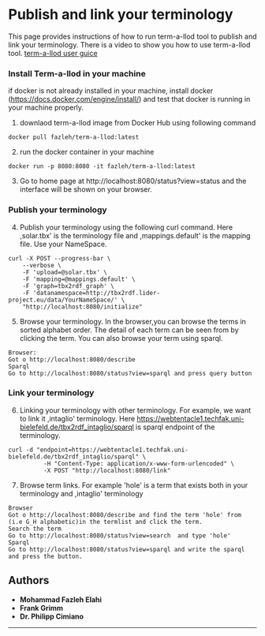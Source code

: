 # Publish and link your terminology
This page provides instructions of how to run term-a-llod tool to publish and link your terminology. There is a video to show you how to use term-a-llod tool. [term-a-llod user guice](https://github.com/fazleh2010/term-a-llod-demo/blob/master/testvedio.mov) 
### Install Term-a-llod in your machine
if docker is not already installed in your machine, install docker (https://docs.docker.com/engine/install/) and test that docker is running in your machine properly.
1. downlaod term-a-llod image from Docker Hub using following command
```
docker pull fazleh/term-a-llod:latest
```
2. run the docker container in your machine
```
docker run -p 8080:8080 -it fazleh/term-a-llod:latest
```
3. Go to home page at http://localhost:8080/status?view=status and the interface will be shown on your browser.

### Publish your terminology
4. Publish your terminology using the following curl command. Here ,solar.tbx' is the terminology file and ,mappings.default' is the mapping file. Use your NameSpace.
```
curl -X POST --progress-bar \
    --verbose \
    -F 'upload=@solar.tbx' \
    -F 'mapping=@mappings.default' \
    -F 'graph=tbx2rdf_graph' \
    -F 'datanamespace=http://tbx2rdf.lider-project.eu/data/YourNameSpace/' \
    "http://localhost:8080/initialize"
```
5. Browse your terminology. In the browser,you can browse the terms in sorted alphabet order. The detail of each term can be seen from by clicking the term. You can also browse your term using sparql.
 ```
Browser:
Got o http://localhost:8080/describe
Sparql
Go to http://localhost:8080/status?view=sparql and press query button
```
### Link your terminology
6. Linking your terminology with other terminology. For example, we want to link it ,intaglio' terminology. Here https://webtentacle1.techfak.uni-bielefeld.de/tbx2rdf_intaglio/sparql is sparql endpoint of the  terminology. 
```
curl -d "endpoint=https://webtentacle1.techfak.uni-bielefeld.de/tbx2rdf_intaglio/sparql" \
          -H "Content-Type: application/x-www-form-urlencoded" \
          -X POST "http://localhost:8080/link"      
 ```
7. Browse term links. For example 'hole' is a term that exists both in your terminology and ,intaglio' terminology
 
 ```
Browser
Got o http://localhost:8080/describe and find the term 'hole' from (i.e G_H alphabetic)in the termlist and click the term.
Search the term
Go to http://localhost:8080/status?view=search  and type 'hole' 
Sparql
Go to http://localhost:8080/status?view=sparql and write the sparql and press the button.
```

## Authors
* **Mohammad Fazleh Elahi**
* **Frank Grimm**
* **Dr. Philipp Cimiano**



---
